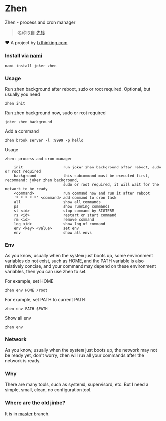 # Zhen

Zhen - process and cron manager

> 名称取自 [先轸](https://shidian.baike.com/wikiid/7248758319247147773)

❤️ A project by [txthinking.com](https://www.txthinking.com)

### Install via [nami](https://github.com/txthinking/nami)

```
nami install joker zhen
```

### Usage

Run zhen background after reboot, sudo or root required. Optional, but usually you need

```
zhen init
```

Run zhen background now, sudo or root required

```
joker zhen background
```

Add a command

```
zhen brook server -l :9999 -p hello
```

Usage

```
zhen: process and cron manager

    init                  run joker zhen background after reboot, sudo or root required
    background            this subcommand must be executed first, recommand: joker zhen background,
                          sudo or root required, it will wait for the network to be ready
    <command>             run command now and run it after reboot
    '* * * * *' <command> add command to cron task
    all                   show all commands
    ps                    show running commands
    st <id>               stop command by SIGTERM
    rs <id>               restart or start command
    rm <id>               remove command
    log <id>              show log of command
    env <key> <value>     set env
    env                   show all envs
```

### Env

As you know, usually when the system just boots up, some environment variables do not exist, such as HOME, and the PATH variable is also relatively concise, and your command may depend on these environment variables, then you can use zhen to set.

For example, set HOME
```
zhen env HOME /root
```
For example, set PATH to current PATH
```
zhen env PATH $PATH
```
Show all env
```
zhen env
```

### Network

As you know, usually when the system just boots up, the network may not be ready yet, don't worry, zhen will run all your commands after the network is ready.

### Why

There are many tools, such as systemd, supervisord, etc.
But I need a simple, small, clean, no configuration tool.

### Where are the old jinbe?

It is in [master](https://github.com/txthinking/zhen/tree/master) branch.
